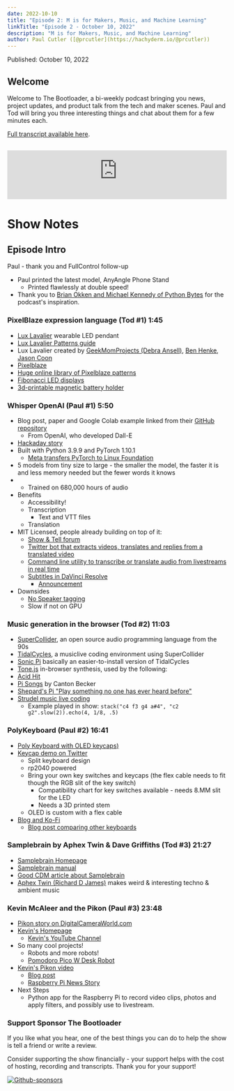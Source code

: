 ```yaml
---
date: 2022-10-10
title: "Episode 2: M is for Makers, Music, and Machine Learning"
linkTitle: "Episode 2 - October 10, 2022"
description: "M is for Makers, Music, and Machine Learning"
author: Paul Cutler ([@prcutler](https://hachyderm.io/@prcutler))
---
```


Published: October 10, 2022

## Welcome
Welcome to The Bootloader, a bi-weekly podcast bringing you news, project updates, and product talk
from the tech and maker scenes.  Paul and Tod will bring you three interesting things and chat about them for a few minutes each.

[Full transcript available here](https://thebootloader.net/blog/2022/10/10/episode-2-transcript/).

<h2>
<iframe width="100%" height="112" frameborder="0" scrolling="no" style="width: 100%; height: 112px;  overflow: hidden;" src="https://www.circuitpythonshow.com/@thebootloader/episodes/m-is-for-makers-music-and-machine-learning-duami/embed/dark"></iframe></h2>


# Show Notes

## Episode Intro
Paul - thank you and FullControl follow-up
* Paul printed the latest model, AnyAngle Phone Stand
  * Printed flawlessly at double speed!
* Thank you to [Brian Okken and Michael Kennedy of Python Bytes](https://pythonbytes.fm) for the podcast's inspiration.

### PixelBlaze expression language (Tod #1) 1:45
  * [Lux Lavalier](https://luxlavalier.com/) wearable LED pendant
  * [Lux Lavalier Patterns guide](https://luxlavalier.com/patterns)
  * Lux Lavalier created by [GeekMomProjects (Debra Ansell)](https://www.geekmomprojects.com), [Ben Henke](https://www.bhencke.com/), [Jason Coon](https://www.evilgeniuslabs.org/)
  * [Pixelblaze](https://electromage.com/pixelblaze)
  * [Huge online library of Pixelblaze patterns](https://electromage.com/patterns)
  * [Fibonacci LED displays](https://www.tindie.com/stores/jasoncoon/)
  * [3d-printable magnetic battery holder](https://www.geekmomprojects.com/3d-printed-wearable-battery-holder/)


### Whisper OpenAI (Paul #1) 5:50
  * Blog post, paper and Google Colab example linked from their [GitHub repository](https://github.com/openai/whisper)
    * From OpenAI, who developed Dall-E
  * [Hackaday story](https://hackaday.com/2022/09/22/openai-hears-you-whisper/)
  * Built with Python 3.9.9 and PyTorch 1.10.1
    * [Meta transfers PyTorch to Linux Foundation](https://www.hackster.io/news/meta-passes-pytorch-the-python-machine-learning-framework-to-the-linux-foundation-d48166c66500)
  * 5 models from tiny size to large - the smaller the model, the faster it is and less memory needed but the fewer words it knows
  * * Trained on 680,000 hours of audio
  * Benefits
    * Accessibility!
    * Transcription
      * Text and VTT files
    * Translation
  * MIT Licensed, people already building on top of it:
    * [Show & Tell forum](https://github.com/openai/whisper/discussions/categories/show-and-tell)
    * [Twitter bot that extracts videos, translates and replies from a translated video](https://github.com/openai/whisper/discussions/232)
    * [Command line utility to transcribe or translate audio from livestreams in real time](https://github.com/fortypercnt/stream-translator)
    * [Subtitles in DaVinci Resolve](https://github.com/octimot/StoryToolkitAI)
      * [Announcement](https://github.com/openai/whisper/discussions/226)
  * Downsides
    * [No Speaker tagging](https://github.com/openai/whisper/discussions/104)
    * Slow if not on GPU

### Music generation in the browser (Tod #2) 11:03
  * [SuperCollider](https://github.com/supercollider/supercollider), an open source audio programming language from the 90s
  * [TidalCycles](http://tidalcycles.org/), a musiclive coding environment using SuperCollider
  * [Sonic Pi](https://sonic-pi.net/) basically an easier-to-install version of TidalCycles
  * [Tone.js](https://tonejs.github.io/) in-browser synthesis, used by the following:
  * [Acid Hit](https://cdm.link/2022/09/free-acid-303-browser)
  * [Pi Songs](https://pisongs.com/) by Canton Becker
  * [Shepard's Pi "Play something no one has ever heard before"](https://pisongs.com/shepardspi/?position=575912300&t=1664758364)
  * [Strudel music live coding](https://loophole-letters.vercel.app/strudel)
    - Example played in show: `stack("c4 f3 g4 a#4", "c2 g2".slow(2)).echo(4, 1/8, .5)`

### PolyKeyboard (Paul #2) 16:41
  * [Poly Keyboard with OLED keycaps)](https://www.tomshardware.com/news/raspberry-pi-pico-keyboard-with-oled-keycaps)
  * [Keycap demo on Twitter](https://twitter.com/thpoll2/status/1573260216426430465)
    * Split keyboard design
    * rp2040 powered
    * Bring your own key switches and keycaps (the flex cable needs to fit though the RGB slit of the key switch)
      * Compatibility chart for key switches available - needs 8.MM slit for the LED
      * Needs a 3D printed stem
    * OLED is custom with a flex cable
  * [Blog and Ko-Fi](https://ko-fi.com/polykb)
    * [Blog post comparing other keyboards](https://ko-fi.com/post/Comparing-With-Existing-Projects-S6S4F9Z98)

### Samplebrain by Aphex Twin & Dave Griffiths (Tod #3) 21:27
  * [Samplebrain Homepage](https://thentrythis.org/projects/samplebrain/)
  * [Samplebrain manual](https://gitlab.com/then-try-this/samplebrain/-/blob/main/docs/manual.md)
  * [Good CDM article about Samplebrain](https://cdm.link/2022/09/free-sample-mashing-with-samplebrain-by-aphex-twin-and-dave-griffiths/)
  * [Aphex Twin (Richard D James)](https://www.youtube.com/channel/UC4hfA78X-lqiRERBZLTnLBw) makes weird & interesting techno & ambient music

### Kevin McAleer and the Pikon (Paul #3) 23:48
  * [Pikon story on DigitalCameraWorld.com](https://www.digitalcameraworld.com/news/robot-builder-shares-raspberry-pi-pikon-high-quality-camera-in-3d-printed-casing)
  * [Kevin's Homepage](http://www.kevsrobots.com/)
    * [Kevin's YouTube Channel](https://www.youtube.com/c/kevinmcaleer28/)
  * So many cool projects!
    * Robots and more robots!
    * [Pomodoro Pico W Desk Robot](https://www.youtube.com/watch?v=MWg1xdmgE04)
  * [Kevin's Pikon video](https://www.youtube.com/watch?v=4BEjKUK8DSQ)
    * [Blog post](http://www.kevsrobots.com/blog/pikon-camera.html)
    * [Raspberry Pi News Story](https://www.raspberrypi.com/news/3d-printed-pikon-camera/)
  * Next Steps
    * Python app for the Raspberry Pi to record video clips, photos and apply filters, and possibly use to livestream.


### Support Sponsor The Bootloader

If you like what you hear, one of the best things you can do to help the show is tell a friend or write a review.

Consider supporting the show financially - your support helps with the cost of hosting, recording and transcripts.  Thank you for your support!

[![Github-sponsors](https://img.shields.io/badge/sponsor-30363D?style=for-the-badge&logo=GitHub-Sponsors&logoColor=#EA4AAA)](https://github.com/sponsors/prcutler)
